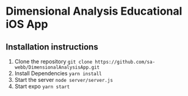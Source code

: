 # Dimensional Analysis Educational iOS App

## Installation instructions

1. Clone the repository `git clone https://github.com/sa-webb/DimensionalAnalysisApp.git`
2. Install Dependencies `yarn install`
3. Start the server `node server/server.js`
4. Start expo `yarn start`